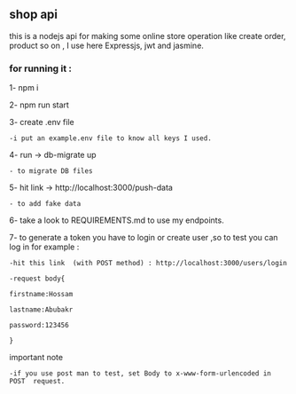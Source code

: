 
## shop api

this is a nodejs api for making some online store operation like create order, product so on , I use here Expressjs, jwt and jasmine.

### for running it : 
1- npm i

2- npm run start

3- create .env file

    -i put an example.env file to know all keys I used.

4- run -> db-migrate up

    - to migrate DB files

5- hit link -> http://localhost:3000/push-data

    - to add fake data 

6- take a look to REQUIREMENTS.md to use my endpoints.

7- to generate a token you have to login or create user ,so to test you can log in for example : 

    -hit this link  (with POST method) : http://localhost:3000/users/login 
 
    -request body{ 
 
    firstname:Hossam
 
    lastname:Abubakr
 
    password:123456
 
    }
important note 

    -if you use post man to test, set Body to x-www-form-urlencoded in POST  request.